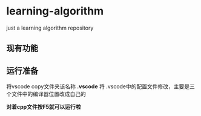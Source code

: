 # learning-algorithm
just a learning algorithm repository

## 现有功能

## 运行准备
将vscode copy文件夹该名称  **.vscode**
将 .vscode中的配置文件修改，主要是三个文件中的编译器位置改成自己的

**对着cpp文件按F5就可以运行啦**
